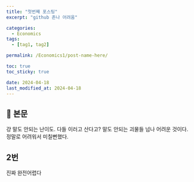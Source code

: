 ```yaml
---
title: "첫번째 포스팅"
excerpt: "github 존나 어려움"

categories:
  - Economics
tags:
  - [tag1, tag2]

permalink: /Economics1/post-name-here/

toc: true
toc_sticky: true

date: 2024-04-18
last_modified_at: 2024-04-18
---
```


## 🦥 본문
걍 말도 안되는 난이도. 다들 이러고 산다고? 말도 안되는 괴물들
넘나 어려운 것이다.
정말로 어려워서 미칠뻔했다.
## 2번
진짜 완전어렵다
